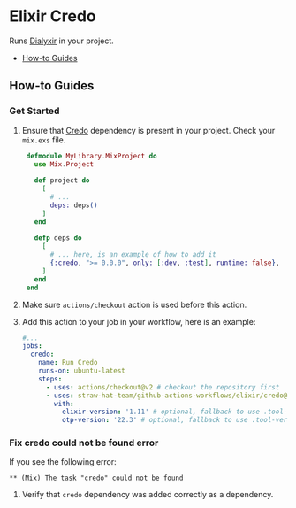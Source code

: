 # Elixir Credo

Runs [Dialyxir](https://github.com/jeremyjh/dialyxir) in your project.

- [How-to Guides](#how-to-guides)

## How-to Guides

### Get Started

1. Ensure that [Credo](https://github.com/rrrene/credo) dependency is present in your project. Check your `mix.exs`
   file.
    
    ```elixir
     defmodule MyLibrary.MixProject do
       use Mix.Project
     
       def project do
         [
           # ...
           deps: deps()
         ]
       end
     
       defp deps do
         [
           # ... here, is an example of how to add it
           {:credo, ">= 0.0.0", only: [:dev, :test], runtime: false},
         ]
       end
     end
    ```

3. Make sure `actions/checkout` action is used before this action.
4. Add this action to your job in your workflow, here is an example:

    ```yaml
    #...
    jobs:
      credo:
        name: Run Credo
        runs-on: ubuntu-latest
        steps:
          - uses: actions/checkout@v2 # checkout the repository first
          - uses: straw-hat-team/github-actions-workflows/elixir/credo@master
            with:
              elixir-version: '1.11' # optional, fallback to use .tool-versions
              otp-version: '22.3' # optional, fallback to use .tool-versions
    ```

### Fix credo could not be found error

If you see the following error:

```log
** (Mix) The task "credo" could not be found
```

1. Verify that `credo` dependency was added correctly as a dependency.
